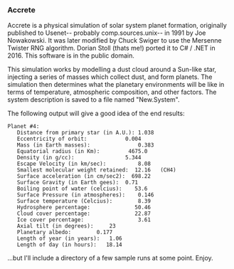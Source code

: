 ### Accrete

Accrete is a physical simulation of solar system planet formation,
originally published to Usenet-- probably comp.sources.unix-- in 1991
by Joe Nowakowski. It was later modified by Chuck Swiger to use the
Mersenne Twister RNG algorithm. Dorian Stoll (thats me!) ported it to C# / .NET
in 2016. This software is in the public domain.

This simulation works by modelling a dust cloud around a Sun-like star,
injecting a series of masses which collect dust, and form planets.
The simulation then determines what the planetary environments will be
like in terms of temperature, atmospheric composition, and other
factors.  The system description is saved to a file named "New.System".

The following output will give a good idea of the end results:

```
Planet #4:
   Distance from primary star (in A.U.): 1.038
   Eccentricity of orbit:	         0.004
   Mass (in Earth masses):   	         0.383
   Equatorial radius (in Km):         4675.0
   Density (in g/cc):  		         5.344
   Escape Velocity (in km/sec):          8.08
   Smallest molecular weight retained:	12.16   (CH4)
   Surface acceleration (in cm/sec2):  698.22
   Surface Gravity (in Earth gees):	 0.71
   Boiling point of water (celcius):    53.6
   Surface Pressure (in atmospheres):    0.146
   Surface temperature (Celcius):        8.39
   Hydrosphere percentage:              50.46
   Cloud cover percentage:              22.87
   Ice cover percentage:                 3.61
   Axial tilt (in degrees):     23
   Planetary albedo: 		0.177
   Length of year (in years):   1.06
   Length of day (in hours):   18.14
```

...but I'll include a directory of a few sample runs at some point.  Enjoy.